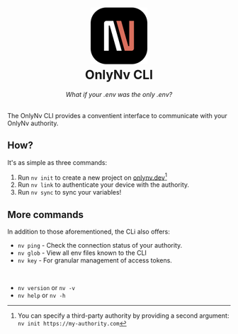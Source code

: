 <div align="center">
    <h1>
    <img src="../../assets/logo/svg/logo-dark-squircle.svg" alt="OnlyNv Logo" width="128">
    <br>
    OnlyNv CLI
    </h1>
    <em>What if your .env was the only .env?</em>
</div>

<br>

The OnlyNv CLI provides a conventient interface to communicate with your OnlyNv authority.

## How?

It's as simple as three commands:

1. Run `nv init` to create a new project on [onlynv.dev](https://onlynv.dev)[^1]
2. Run `nv link` to authenticate your device with the authority.
3. Run `nv sync` to sync your variables!  

[^1]: You can specify a third-party authority by providing a second argument: `nv init https://my-authority.com`

## More commands

In addition to those aforementioned, the CLi also offers:

- `nv ping` - Check the connection status of your authority.
- `nv glob` - View all env files known to the CLI
- `nv key` - For granular management of access tokens.

<br />

- `nv version` or `nv -v`
- `nv help` or `nv -h`